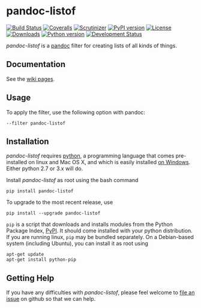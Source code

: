 # pandoc-listof
[![Build Status](https://img.shields.io/travis/chdemko/pandoc-listof.svg)](http://travis-ci.org/chdemko/pandoc-listof)
[![Coveralls](https://img.shields.io/coveralls/chdemko/pandoc-listof.svg)](https://coveralls.io/github/chdemko/pandoc-listof)
[![Scrutinizer](https://img.shields.io/scrutinizer/g/chdemko/pandoc-listof.svg)](https://scrutinizer-ci.com/g/chdemko/pandoc-listof/)
[![PyPI version](https://img.shields.io/pypi/v/pandoc-listof.svg)](https://pypi.python.org/pypi/pandoc-listof/)
[![License](https://img.shields.io/pypi/l/pandoc-listof.svg)](http://www.cecill.info/licences/Licence_CeCILL-B_V1-en.html)
[![Downloads](https://img.shields.io/pypi/dm/pandoc-listof.svg)](https://pypi.python.org/pypi/pandoc-listof/)
[![Python version](https://img.shields.io/pypi/pyversions/pandoc-listof.svg)](https://pypi.python.org/pypi/pandoc-listof/)
[![Development Status](https://img.shields.io/pypi/status/pandoc-listof.svg)](https://pypi.python.org/pypi/pandoc-listof/)

*pandoc-listof* is a [pandoc] filter for creating lists of all kinds of things.

[pandoc]: http://pandoc.org/

Documentation
-------------

See the [wiki pages](https://github.com/chdemko/pandoc-listof/wiki).

Usage
-----

To apply the filter, use the following option with pandoc:

    --filter pandoc-listof

Installation
------------

*pandoc-listof* requires [python], a programming language that comes pre-installed on linux and Mac OS X, and which is easily installed [on Windows]. Either python 2.7 or 3.x will do.

Install *pandoc-listof* as root using the bash command

    pip install pandoc-listof 

To upgrade to the most recent release, use

    pip install --upgrade pandoc-listof 

`pip` is a script that downloads and installs modules from the Python Package Index, [PyPI].  It should come installed with your python distribution. If you are running linux, `pip` may be bundled separately. On a Debian-based system (including Ubuntu), you can install it as root using

    apt-get update
    apt-get install python-pip

[python]: https://www.python.org/
[on Windows]: https://www.python.org/downloads/windows/
[PyPI]: https://pypi.python.org/pypi


Getting Help
------------

If you have any difficulties with *pandoc-listof*, please feel welcome to [file an issue] on github so that we can help.

[file an issue]: https://github.com/chdemko/pandoc-listof/issues
